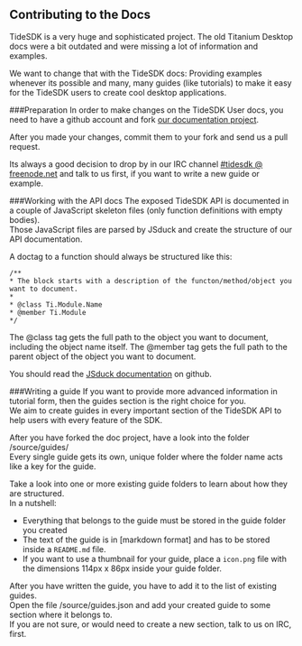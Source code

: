 Contributing to the Docs
------------------------
TideSDK is a very huge and sophisticated project. The old Titanium Desktop docs were a bit outdated and were missing a lot of information and examples.

We want to change that with the TideSDK docs: Providing examples whenever its possible and many, many guides (like tutorials) to make it easy for the TideSDK users to create cool desktop applications.


###Preparation
In order to make changes on the TideSDK User docs, you need to have a github account and fork [our documentation project].

After you made your changes, commit them to your fork and send us a pull request.

Its always a good decision to drop by in our IRC channel [#tidesdk @ freenode.net] and talk to us first, if you want to write a new guide or example.


###Working with the API docs
The exposed TideSDK API is documented in a couple of JavaScript skeleton files (only function definitions with empty bodies).    
Those JavaScript files are parsed by JSduck and create the structure of our API documentation.

A doctag to a function should always be structured like this:

	/**
	* The block starts with a description of the functon/method/object you want to document.
	*
	* @class Ti.Module.Name
	* @member Ti.Module
	*/

The @class tag gets the full path to the object you want to document, including the object name itself.
The @member tag gets the full path to the parent object of the object you want to document.

You should read the [JSduck documentation] on github.


###Writing a guide
If you want to provide more advanced information in tutorial form, then the guides section is the right choice for you.    
We aim to create guides in every important section of the TideSDK API to help users with every feature of the SDK.

After you have forked the doc project, have a look into the folder /source/guides/    
Every single guide gets its own, unique folder where the folder name acts like a key for the guide.

Take a look into one or more existing guide folders to learn about how they are structured.    
In a nutshell:

* Everything that belongs to the guide must be stored in the guide folder you created
* The text of the guide is in [markdown format] and has to be stored inside a `README.md` file.
* If you want to use a thumbnail for your guide, place a `icon.png` file with the dimensions 114px x 86px inside your guide folder.

After you have written the guide, you have to add it to the list of existing guides.    
Open the file /source/guides.json and add your created guide to some section where it belongs to.    
If you are not sure, or would need to create a new section, talk to us on IRC, first.


[our documentation project]: https://github.com/TideSDK/TideSDK/tree/master/doc
[#tidesdk @ freenode.net]: irc://chat.freenode.net#tidesdk
[JSduck documentation]: https://github.com/senchalabs/jsduck/wiki
